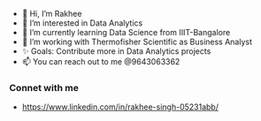 - 👋 Hi, I’m Rakhee
- 👀 I’m interested in Data Analytics
- 🌱 I’m currently learning Data Science from IIIT-Bangalore
- 💞️ I’m working with Thermofisher Scientific as Business Analyst
- ✨ Goals: Contribute more in Data Analytics projects
- 📫 You can reach out to me @9643063362
### Connet with me 
- https://www.linkedin.com/in/rakhee-singh-05231abb/

<!---
Rakhee02/Rakhee02 is a ✨ special ✨ repository because its `README.md` (this file) appears on your GitHub profile.
You can click the Preview link to take a look at your changes.
--->
